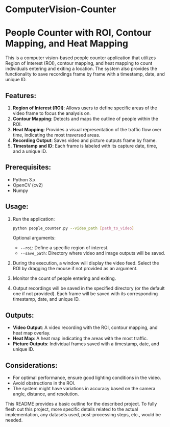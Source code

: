 # ComputerVision-Counter

# People Counter with ROI, Contour Mapping, and Heat Mapping

This is a computer vision-based people counter application that utilizes Region of Interest (ROI), contour mapping, and heat mapping to count individuals entering and exiting a location. The system also provides the functionality to save recordings frame by frame with a timestamp, date, and unique ID.

## Features:
1. **Region of Interest (ROI)**: Allows users to define specific areas of the video frame to focus the analysis on.
2. **Contour Mapping**: Detects and maps the outline of people within the ROI.
3. **Heat Mapping**: Provides a visual representation of the traffic flow over time, indicating the most traversed areas.
4. **Recording Output**: Saves video and picture outputs frame by frame.
5. **Timestamp and ID**: Each frame is labeled with its capture date, time, and a unique ID.

## Prerequisites:
- Python 3.x
- OpenCV (cv2)
- Numpy


## Usage:
1. Run the application:
    ```bash
    python people_counter.py --video_path [path_to_video]
    ```

    Optional arguments:
    - `--roi`: Define a specific region of interest.
    - `--save_path`: Directory where video and image outputs will be saved.

2. During the execution, a window will display the video feed. Select the ROI by dragging the mouse if not provided as an argument.

3. Monitor the count of people entering and exiting.

4. Output recordings will be saved in the specified directory (or the default one if not provided). Each frame will be saved with its corresponding timestamp, date, and unique ID.

## Outputs:
- **Video Output**: A video recording with the ROI, contour mapping, and heat map overlay.
- **Heat Map**: A heat map indicating the areas with the most traffic.
- **Picture Outputs**: Individual frames saved with a timestamp, date, and unique ID.

## Considerations:
- For optimal performance, ensure good lighting conditions in the video.
- Avoid obstructions in the ROI.
- The system might have variations in accuracy based on the camera angle, distance, and resolution.


This README provides a basic outline for the described project. To fully flesh out this project, more specific details related to the actual implementation, any datasets used, post-processing steps, etc., would be needed.

